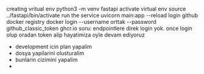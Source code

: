 creating vritual env
python3 -m venv fastapi
activate virtual env
source ../fastapi/bin/activate
run the service
uvicorn main:app --reload
login github docker registry
docker login --username orttak --password github_classic_token ghcr.io
soru: endpointlere direk login yok. once login olup oradan token alip hayatimiza oyle devam ediyoruz

- development icin plan yapalim
- dosya yapilarini olusturalim
- bunlarin cizimini yapalim
-
